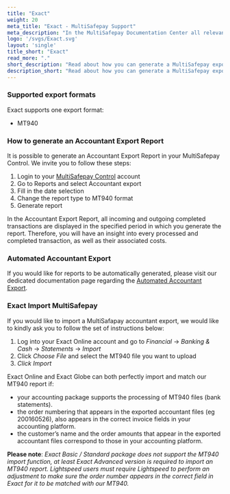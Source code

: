 ```yaml
---
title: "Exact"
weight: 20
meta_title: "Exact - MultiSafepay Support"
meta_description: "In the MultiSafepay Documentation Center all relevant information regarding our Plugins and API. As well as Support pages for Payment Method, Tools and General Questions. You can also find the contact details of our Support Team and Integration Team."
logo: '/svgs/Exact.svg'
layout: 'single'
title_short: "Exact"
read_more: "."
short_description: "Read about how you can generate a MultiSafepay export and import to your Exact platform"
description_short: "Read about how you can generate a MultiSafepay export manually or automatically and import to your Exact platform"
---
```


### Supported export formats

Exact supports one export format:

* MT940

### How to generate an Accountant Export Report

It is possible to generate an Accountant Export Report in your MultiSafepay Control. We invite you to follow these steps:

1. Login to your [MultiSafepay Control](https://merchant.multisafepay.com/) account
2. Go to Reports and select Accountant export
3. Fill in the date selection
4. Change the report type to MT940 format
5. Generate report

In the Accountant Export Report, all incoming and outgoing completed transactions are displayed in the specified period in which you generate the report. Therefore, you will have an insight into every processed and completed transaction, as well as their associated costs.

### Automated Accountant Export

If you would like for reports to be automatically generated, please visit our dedicated documentation page regarding the [Automated Accountant Export](https://docs.multisafepay.com/tools/reports/automatic-reports/).

### Exact Import MultiSafepay

If you would like to import a MultiSafapay accountant export, we would like to kindly ask you to follow the set of instructions below:

1. Log into your Exact Online account and go to _Financial_ -> _Banking & Cash_ -> _Statements_ -> _Import_
2. Click _Choose File_ and select the MT940 file you want to upload
3. _Click Import_

Exact Online and Exact Globe can both perfectly import and match our MT940 report if:

* your accounting package supports the processing of MT940 files (bank statements).
* the order numbering that appears in the exported accountant files (eg 200160526), also appears in the correct invoice fields in your accounting platform.
* the customer’s name and the order amounts that appear in the exported accountant files correspond to those in your accounting platform.

__Please note__: _Exact Basic / Standard package does not support the MT940 import function, at least Exact Advanced version is required to import an MT940 report. Lightspeed users must require Lightspeed to perform an adjustment to make sure the order number appears in the correct field in Exact for it to be matched with our MT940._
